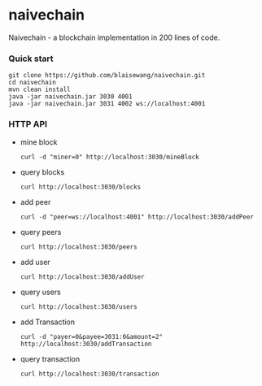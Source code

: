 # naivechain
Naivechain - a blockchain implementation in 200 lines of code.

### Quick start
```
git clone https://github.com/blaisewang/naivechain.git
cd naivechain
mvn clean install
java -jar naivechain.jar 3030 4001
java -jar naivechain.jar 3031 4002 ws://localhost:4001
```


### HTTP API

- mine block

  ```
  curl -d "miner=0" http://localhost:3030/mineBlock
  ```

- query blocks

  ```
  curl http://localhost:3030/blocks
  ```

- add peer

  ```
  curl -d "peer=ws://localhost:4001" http://localhost:3030/addPeer
  ```

- query peers

  ```
  curl http://localhost:3030/peers
  ```
  
- add user

  ```
  curl http://localhost:3030/addUser
  ```

- query users

  ```
  curl http://localhost:3030/users
  ```
  
- add Transaction

  ```
  curl -d "payer=0&payee=3031:0&amount=2" http://localhost:3030/addTransaction
  ```

- query transaction

  ```
  curl http://localhost:3030/transaction
  ```
 